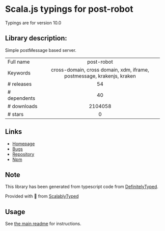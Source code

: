 
# Scala.js typings for post-robot

Typings are for version 10.0

## Library description:
Simple postMessage based server.

|                    |                 |
| ------------------ | :-------------: |
| Full name          | post-robot |
| Keywords           | cross-domain, cross domain, xdm, iframe, postmessage, krakenjs, kraken |
| # releases         | 54 |
| # dependents       | 40 |
| # downloads        | 2104058 |
| # stars            | 0 |

## Links
- [Homepage](https://github.com/krakenjs/post-robot#readme)
- [Bugs](https://github.com/krakenjs/post-robot/issues)
- [Repository](https://github.com/krakenjs/post-robot)
- [Npm](https://www.npmjs.com/package/post-robot)
    


## Note
This library has been generated from typescript code from [DefinitelyTyped](https://definitelytyped.org).

Provided with :purple_heart: from [ScalablyTyped](https://github.com/oyvindberg/ScalablyTyped)

## Usage
See [the main readme](../../readme.md) for instructions.



